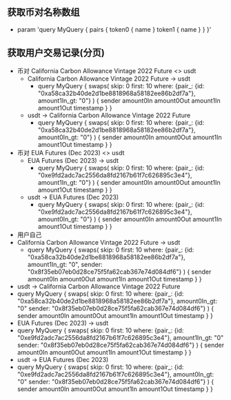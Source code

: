 ## 获取币对名称数组
- param
        'query MyQuery {
            pairs {
                token0 {
                name
                }
            token1 {
                name
            }
            }
        }'
## 获取用户交易记录(分页)
- 币对 California Carbon Allowance Vintage 2022 Future <> usdt
    - California Carbon Allowance Vintage 2022 Future -> usdt
       - query MyQuery {
        swaps(
        skip: 0
        first: 10
        where: {pair_: {id: "0xa58ca32b40de2d1be8818968a58182ee86b2df7a"}, amount1In_gt: "0"}
        ) {
        sender
        amount0In
        amount0Out
        amount1In
        amount1Out
        timestamp
        }
        } 
    - usdt -> California Carbon Allowance Vintage 2022 Future 
       - query MyQuery {
        swaps(
        skip: 0
        first: 10
        where: {pair_: {id: "0xa58ca32b40de2d1be8818968a58182ee86b2df7a"}, amount0In_gt: "0"}
        ) {
        sender
        amount0In
        amount0Out
        amount1In
        amount1Out
        timestamp
        }
        }
- 币对 EUA Futures (Dec 2023) <> usdt 
    - EUA Futures (Dec 2023) -> usdt 
        - query MyQuery {
        swaps(
        skip: 0
        first: 10
        where: {pair_: {id: "0xe9fd2adc7ac2556da8fd2167b61f7c626895c3e4"}, amount1In_gt: "0"}
        ) {
        sender
        amount0In
        amount0Out
        amount1In
        amount1Out
        timestamp
        }
        }
    - usdt -> EUA Futures (Dec 2023)
      - query MyQuery {
        swaps(
        skip: 0
        first: 10
        where: {pair_: {id: "0xe9fd2adc7ac2556da8fd2167b61f7c626895c3e4"}, amount0In_gt: "0"}
        ) {
        sender
        amount0In
        amount0Out
        amount1In
        amount1Out
        timestamp
        }
        }
- 用户自己
 - California Carbon Allowance Vintage 2022 Future -> usdt
    - query MyQuery {
  swaps(
    skip: 0
    first: 10
    where: {pair_: {id: "0xa58ca32b40de2d1be8818968a58182ee86b2df7a"}, amount1In_gt: "0", sender: "0x8f35eb07eb0d28ce75f5fa62cab367e74d084df6"}
  ) {
    sender
    amount0In
    amount0Out
    amount1In
    amount1Out
    timestamp
  }
}
- usdt -> California Carbon Allowance Vintage 2022 Future 
 - query MyQuery {
        swaps(
        skip: 0
        first: 10
        where: {pair_: {id: "0xa58ca32b40de2d1be8818968a58182ee86b2df7a"}, amount0In_gt: "0" sender: "0x8f35eb07eb0d28ce75f5fa62cab367e74d084df6"}
        ) {
        sender
        amount0In
        amount0Out
        amount1In
        amount1Out
        timestamp
        }
        }
 - EUA Futures (Dec 2023) -> usdt 
  - query MyQuery {
        swaps(
        skip: 0
        first: 10
        where: {pair_: {id: "0xe9fd2adc7ac2556da8fd2167b61f7c626895c3e4"}, amount1In_gt: "0" sender: "0x8f35eb07eb0d28ce75f5fa62cab367e74d084df6"}
        ) {
        sender
        amount0In
        amount0Out
        amount1In
        amount1Out
        timestamp
        }
        }
- usdt -> EUA Futures (Dec 2023)
 - query MyQuery {
        swaps(
        skip: 0
        first: 10
        where: {pair_: {id: "0xe9fd2adc7ac2556da8fd2167b61f7c626895c3e4"}, amount0In_gt: "0" sender: "0x8f35eb07eb0d28ce75f5fa62cab367e74d084df6"}
        ) {
        sender
        amount0In
        amount0Out
        amount1In
        amount1Out
        timestamp
        }
        }
 
